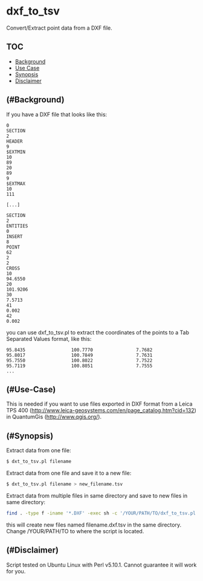 dxf_to_tsv
==========

Convert/Extract point data from a DXF file.

TOC
---
  * [Background](#Background)
  * [Use Case](#Use-Case)
  * [Synopsis](#Synopsis)
  * [Disclaimer](#Disclaimer)

(#Background)
----------

If you have a DXF file that looks like this:
```
0
SECTION
2
HEADER
9
$EXTMIN
10
89
20
89
9
$EXTMAX
10
111

[...]

SECTION
2
ENTITIES
0
INSERT
8
POINT
62
2
2
CROSS
10
94.6550             
20
101.9206            
30
7.5713              
41
0.002
42
0.002
```

you can use dxf_to_tsv.pl to extract the coordinates of the points to a Tab Separated Values format, like this:

```
95.8435                 100.7770                7.7682              
95.8017                 100.7849                7.7631              
95.7550                 100.8022                7.7522              
95.7119                 100.8051                7.7555
...
```

(#Use-Case)
--------

This is needed if you want to use files exported in DXF format from a Leica TPS 400 (http://www.leica-geosystems.com/en/page_catalog.htm?cid=132) in QuantumGis (http://www.qgis.org/).

(#Synopsis)
--------

Extract data from one file:
```sh
$ dxt_to_tsv.pl filename
```

Extract data from one file and save it to a new file:
```sh
$ dxt_to_tsv.pl filename > new_filename.tsv
```

Extract data from multiple files in same directory and save to new files in same directory:
```sh
find . -type f -iname '*.DXF' -exec sh -c '/YOUR/PATH/TO/dxf_to_tsv.pl "$0" > "$0".tsv' {} ';'
```
this will create new files named filename.dxf.tsv in the same directory. Change /YOUR/PATH/TO to where the script is located.

(#Disclaimer)
----------

Script tested on Ubuntu Linux with Perl v5.10.1. Cannot guarantee it will work for you.